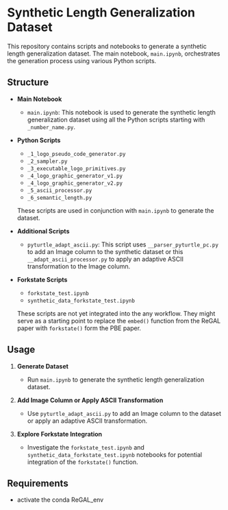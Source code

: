 # Synthetic Length Generalization Dataset

This repository contains scripts and notebooks to generate a synthetic length generalization dataset. The main notebook, `main.ipynb`, orchestrates the generation process using various Python scripts.

## Structure

- **Main Notebook**
  - `main.ipynb`: This notebook is used to generate the synthetic length generalization dataset using all the Python scripts starting with `_number_name.py`.

- **Python Scripts**
  - `_1_logo_pseudo_code_generator.py`
  - `_2_sampler.py`
  - `_3_executable_logo_primitives.py`
  - `_4_logo_graphic_generator_v1.py`
  - `_4_logo_graphic_generator_v2.py`
  - `_5_ascii_processor.py`
  - `_6_semantic_length.py`

  These scripts are used in conjunction with `main.ipynb` to generate the dataset.

- **Additional Scripts**
  - `pyturtle_adapt_ascii.py`: This script uses `__parser_pyturtle_pc.py` to add an Image column to the synthetic dataset or this `__adapt_ascii_processor.py` to apply an adaptive ASCII transformation to the Image column.

- **Forkstate Scripts**
  - `forkstate_test.ipynb`
  - `synthetic_data_forkstate_test.ipynb`

  These scripts are not yet integrated into the any workflow. They might serve as a starting point to replace the `embed()` function from the ReGAL paper with `forkstate()` form the PBE paper.

## Usage

1. **Generate Dataset**
   - Run `main.ipynb` to generate the synthetic length generalization dataset.

2. **Add Image Column or Apply ASCII Transformation**
   - Use `pyturtle_adapt_ascii.py` to add an Image column to the dataset or apply an adaptive ASCII transformation.

3. **Explore Forkstate Integration**
   - Investigate the `forkstate_test.ipynb` and `synthetic_data_forkstate_test.ipynb` notebooks for potential integration of the `forkstate()` function.

## Requirements

- activate the conda ReGAL_env
